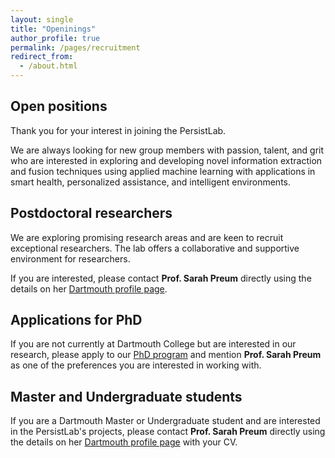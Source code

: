 ```yaml
---
layout: single
title: "Openinings"
author_profile: true
permalink: /pages/recruitment
redirect_from: 
  - /about.html
---
```


## Open positions

Thank you for your interest in joining the PersistLab. 

We are always looking for new group members with passion, talent, and grit who are interested in exploring and developing novel information extraction and fusion techniques using applied machine learning with applications in smart health, personalized assistance, and intelligent environments.

## Postdoctoral researchers
We are exploring promising research areas and are keen to recruit exceptional researchers. The lab offers a collaborative and supportive environment for researchers. 

If you are interested, please contact **Prof. Sarah Preum** directly using the details on her [Dartmouth profile page](https://web.cs.dartmouth.edu/people/sarah-masud-preum).

## Applications for PhD
If you are not currently at Dartmouth College but are interested in our research, please apply to our [PhD program](https://web.cs.dartmouth.edu/news/2020/10/join-our-phd-program) and mention **Prof. Sarah Preum** as one of the preferences you are interested in working with.


## Master and Undergraduate students
 If you are a Dartmouth Master or Undergraduate student and are interested in the PersistLab's projects, please contact **Prof. Sarah Preum** directly using the details on her [Dartmouth profile page](https://web.cs.dartmouth.edu/people/sarah-masud-preum) with your CV.
